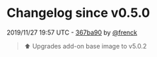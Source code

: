 # Changelog since v0.5.0

2019/11/27 19:57 UTC - [367ba90](https://github.com/hassio-addons/addon-zerotier/commit/367ba904a000d0dddbea99c60a4fcbbd6b475b66) by [@frenck](https://github.com/frenck)
> :arrow_up: Upgrades add-on base image to v5.0.2 

